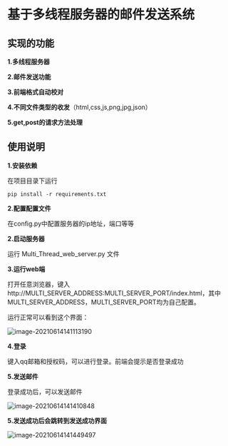 # 基于多线程服务器的邮件发送系统   

## 实现的功能

**1.多线程服务器**

**2.邮件发送功能**

**3.前端格式自动校对**

**4.不同文件类型的收发**（html,css,js,png,jpg,json）

**5.get,post的请求方法处理**



## 使用说明

**1.安装依赖**

在项目目录下运行 

```
pip install -r requirements.txt
```

**2.配置配置文件**

在config.py中配置服务器的ip地址，端口等等

**2.启动服务器**

运行 Multi_Thread_web_server.py 文件

**3.运行web端**

打开任意浏览器，键入 http://MULTI_SERVER_ADDRESS:MULTI_SERVER_PORT/index.html，其中MULTI_SERVER_ADDRESS，MULTI_SERVER_PORT均为自己配置。

运行正常可以看到这个界面：



![image-20210614141113190](C:\Users\86133\AppData\Roaming\Typora\typora-user-images\image-20210614141113190.png)



**4.登录**

键入qq邮箱和授权码，可以进行登录。前端会提示是否登录成功

**5.发送邮件**

登录成功后，可以发送邮件

![image-20210614141410848](C:\Users\86133\AppData\Roaming\Typora\typora-user-images\image-20210614141410848.png)



**5.发送成功后会跳转到发送成功界面**

![image-20210614141449497](C:\Users\86133\AppData\Roaming\Typora\typora-user-images\image-20210614141449497.png)



